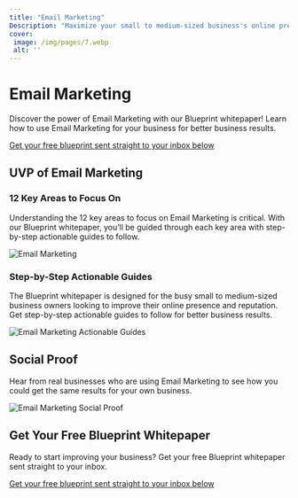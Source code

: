 ```yaml
---
title: "Email Marketing"
Description: "Maximize your small to medium-sized business's online presence and reputation using email marketing! Learn how to grow your audience and build relationships with customers. Use our tips and tricks to improve your outreach strategy and dominate the competition. Keyword: Email Marketing"
cover: 
 image: /img/pages/7.webp
 alt: ''
---
```


<h1>Email Marketing</h1><p>Discover the power of Email Marketing with our Blueprint whitepaper! Learn how to use Email Marketing for your business for better business results.</p><a href="/report.pdf" class="btn btn-primary"> Get your free blueprint sent straight to your inbox below</a> <h2>UVP of Email Marketing</h2><h3>12 Key Areas to Focus On</h3><p>Understanding the 12 key areas to focus on Email Marketing is critical. With our Blueprint whitepaper, you’ll be guided through each key area with step-by-step actionable guides to follow.</p><img src="emailmarketing.jpg" alt="Email Marketing"/><h3>Step-by-Step Actionable Guides</h3><p>The Blueprint whitepaper is designed for the busy small to medium-sized business owners looking to improve their online presence and reputation. Get step-by-step actionable guides to follow for better business results.</p> <img src="actionableguides.jpg" alt="Email Marketing Actionable Guides"/><h2>Social Proof</h2><p>Hear from real businesses who are using Email Marketing to see how you could get the same results for your own business. </p><img src="socialproof.jpg" alt="Email Marketing Social Proof"/><h2>Get Your Free Blueprint Whitepaper</h2><p>Ready to start improving your business? Get your free Blueprint whitepaper sent straight to your inbox. </p><a href="/report.pdf" class="btn btn-primary"> Get your free blueprint sent straight to your inbox below</a>